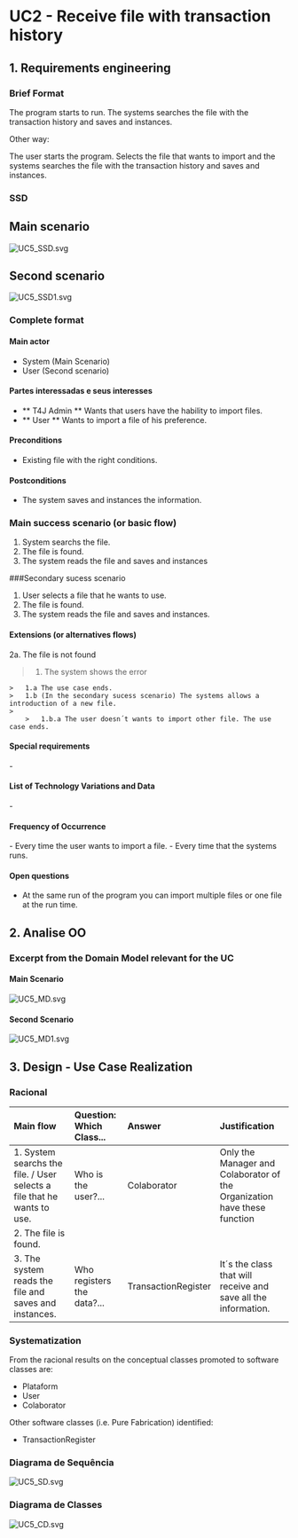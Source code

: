 # UC2 - Receive file with transaction history## 1. Requirements engineering### Brief FormatThe program starts to run. The systems searches the file with the transaction history and saves and instances.Other way:The user starts the program. Selects the file that wants to import and the systems searches the file with the transaction history and saves and instances.### SSD## Main scenario![UC5_SSD.svg](UC5_SSD.svg)## Second scenario![UC5_SSD1.svg](UC5_SSD1.svg)### Complete format#### Main actor* System (Main Scenario)* User (Second scenario)#### Partes interessadas e seus interesses* ** T4J Admin ** Wants that users have the hability to import files.* ** User ** Wants to import a file of his preference. #### Preconditions* Existing file with the right conditions. #### Postconditions* The system saves and instances the information.### Main success scenario (or basic flow)1. System searchs the file. 2. The file is found.3. The system reads the file and saves and instances ###Secondary sucess scenario1. User selects a file that he wants to use.2. The file is found.3. The system reads the file and saves and instances.#### Extensions (or alternatives flows)2a. The file is not found>	1. The system shows the error>	>	1.a The use case ends.		>	1.b (In the secondary sucess scenario) The systems allows a introduction of a new file.	>		>	1.b.a The user doesn´t wants to import other file. The use case ends.#### Special requirements\-#### List of Technology Variations and Data\-#### Frequency of Occurrence\- Every time the user wants to import a file.\- Every time that the systems runs.#### Open questions* At the same run of the program you can import multiple files or one file at the run time.## 2. Analise OO###  Excerpt from the Domain Model relevant for the UC#### Main Scenario![UC5_MD.svg](UC5_MD.svg)#### Second Scenario![UC5_MD1.svg](UC5_MD.svg)## 3. Design - Use Case Realization### Racional| Main flow | Question: Which Class... | Answer  | Justification ||:--------------  |:---------------------- |:----------|:---------------------------- ||1. System searchs the file. / User selects a file that he wants to use. | Who is the user?... | Colaborator | Only the Manager and Colaborator of the Organization have these function | | 2. The file is found. | | | || 3. The system reads the file and saves and instances. | Who registers the data?... | TransactionRegister | It´s the class that will receive and save all the information. |### Systematization ##From the racional results on the conceptual classes  promoted to software classes are:* Plataform* User* ColaboratorOther software classes (i.e. Pure Fabrication) identified:   * TransactionRegister ###	Diagrama de Sequência![UC5_SD.svg](UC5_SD.svg)###	Diagrama de Classes![UC5_CD.svg](UC5_CD.svg)